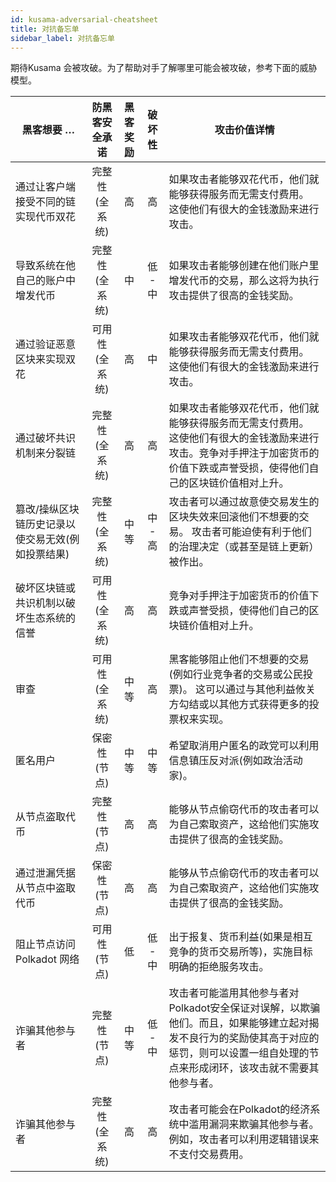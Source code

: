 ```yaml
---
id: kusama-adversarial-cheatsheet
title: 对抗备忘单
sidebar_label: 对抗备忘单
---
```


期待Kusama 会被攻破。为了帮助对手了解哪里可能会被攻破，参考下面的威胁模型。

| 黑客想要 …                     | 防黑客安全承诺  | 黑客奖励 |  破坏性  | 攻击价值详情                                                                                            |
| -------------------------- |:--------:|:----:|:-----:| ------------------------------------------------------------------------------------------------- |
| 通过让客户端接受不同的链实现代币双花         | 完整性(全系统) |  高   |   高   | 如果攻击者能够双花代币，他们就能够获得服务而无需支付费用。 这使他们有很大的金钱激励来进行攻击。                                                  |
| 导致系统在他自己的账户中增发代币           | 完整性(全系统) |  中   | 低 - 中 | 如果攻击者能够创建在他们账户里增发代币的交易，那么这将为执行攻击提供了很高的金钱奖励。                                                       |
| 通过验证恶意区块来实现双花              | 可用性(全系统) |  高   |   中   | 如果攻击者能够双花代币，他们就能够获得服务而无需支付费用。 这使他们有很大的金钱激励来进行攻击。                                                  |
| 通过破坏共识机制来分裂链               | 完整性(全系统) |  高   |   高   | 如果攻击者能够双花代币，他们就能够获得服务而无需支付费用。 这使他们有很大的金钱激励来进行攻击。竞争对手押注于加密货币的价值下跌或声誉受损，使得他们自己的区块链价值相对上升。           |
| 篡改/操纵区块链历史记录以使交易无效(例如投票结果) | 完整性(全系统) |  中等  | 中 - 高 | 攻击者可以通过故意使交易发生的区块失效来回滚他们不想要的交易。 攻击者可能迫使有利于他们的治理决定（或甚至是链上更新）被作出。                                   |
| 破坏区块链或共识机制以破坏生态系统的信誉       | 可用性(全系统) |  高   |   高   | 竞争对手押注于加密货币的价值下跌或声誉受损，使得他们自己的区块链价值相对上升。                                                           |
| 审查                         | 可用性(全系统) |  中等  |   高   | 黑客能够阻止他们不想要的交易(例如行业竞争者的交易或公民投票)。 这可以通过与其他利益攸关方勾结或以其他方式获得更多的投票权来实现。                                |
| 匿名用户                       | 保密性(节点)  |  中等  |  中等   | 希望取消用户匿名的政党可以利用信息镇压反对派(例如政治活动家)。                                                                  |
| 从节点盗取代币                    | 完整性(节点)  |  高   |   高   | 能够从节点偷窃代币的攻击者可以为自己索取资产，这给他们实施攻击提供了很高的金钱奖励。                                                        |
| 通过泄漏凭据从节点中盗取代币             | 保密性(节点)  |  高   |   高   | 能够从节点偷窃代币的攻击者可以为自己索取资产，这给他们实施攻击提供了很高的金钱奖励。                                                        |
| 阻止节点访问 Polkadot 网络         | 可用性 (节点) |  低   | 低 - 中 | 出于报复、货币利益(如果是相互竞争的货币交易所等)，实施目标明确的拒绝服务攻击。                                                          |
| 诈骗其他参与者                    | 完整性(节点)  |  中等  | 低 - 中 | 攻击者可能滥用其他参与者对Polkadot安全保证对误解，以欺骗他们。而且，如果能够建立起对揭发不良行为的奖励使其高于对应的惩罚，则可以设置一组自处理的节点来形成闭环，该攻击就不需要其他参与者。 |
| 诈骗其他参与者                    | 完整性(全系统) |  高   |   高   | 攻击者可能会在Polkadot的经济系统中滥用漏洞来欺骗其他参与者。 例如，攻击者可以利用逻辑错误来不支付交易费用。                                        |
